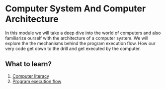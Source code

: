# Computer System And Computer Architecture

In this module we will take a deep dive into the world of computers and also familiarize ourself with the architecture of a computer system. We will explore the the mechanisms behind the program execution flow. How our very code get down to the drill and get executed by the computer. 

## What to learn?

1. [Computer literacy]()
2. [Program execution flow]()



 